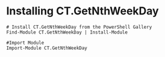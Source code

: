 # Installing CT.GetNthWeekDay

    # Install CT.GetNthWeekDay from the PowerShell Gallery
    Find-Module CT.GetNthWeekDay | Install-Module

    #Import Module
    Import-Module CT.GetNthWeekDay
